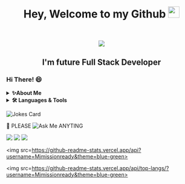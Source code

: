 

<div id="header" align="center">
  <h1>
  Hey, Welcome to my Github <img src="https://media.giphy.com/media/hvRJCLFzcasrR4ia7z/giphy.gif" width="30px"/>
</h1> <br/> <br/>
 
 <img src=https://api.accredible.com/v1/frontend/credential_website_embed_image/badge/57124896>

 <h2> I'm future Full Stack Developer </h2>
</div>


###  Hi There! 😄

<details>
    <summary><b>✨About Me</b></summary><br/>
 
     🌱 I'm currently studying Full stack developer course in Missionready
     
</details>


<details>
    <summary><b>🛠️ Languages & Tools</b></summary><br/>
 
    ![My Skills](https://skills.thijs.gg/icons?i=js,html,css,py,nodejs,react,mysql,figma,&theme=light)
 </details>

![Jokes Card](https://readme-jokes.vercel.app/api)

💬 PLEASE ![Ask Me](https://img.shields.io/badge/Ask%20me-anything-1abc9c.svg) ANYTING

<img src=https://img.shields.io/github/downloads/{Mymissionready}/{Turner}/total.svg> <img src=https://img.shields.io/github/issues-pr/{Mjmissionready}/{Tuners}.svg> <img src=https://badge-size.herokuapp.com/{Mjmissionready}/{Turners}>  

<img src=https://github-readme-stats.vercel.app/api?username=Mjmissionready&theme=blue-green>
 
<img src=https://github-readme-stats.vercel.app/api/top-langs/?username=Mjmissionready&theme=blue-green>
